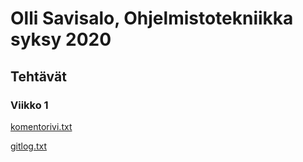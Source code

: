 # Olli Savisalo, Ohjelmistotekniikka syksy 2020

## Tehtävät

### Viikko 1

[komentorivi.txt](https://github.com/OlliSavisalo/ot-harjoitustyo/blob/master/laskarit/viikko1/komentorivi.txt)

[gitlog.txt](https://github.com/OlliSavisalo/ot-harjoitustyo/blob/master/laskarit/viikko1/gitlog.txt)

